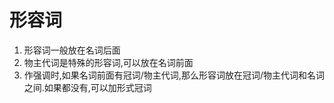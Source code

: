 # 形容词


1. 形容词一般放在名词后面
2. 物主代词是特殊的形容词,可以放在名词前面
3. 作强调时,如果名词前面有冠词/物主代词,那么形容词放在冠词/物主代词和名词之间.如果都没有,可以加形式冠词